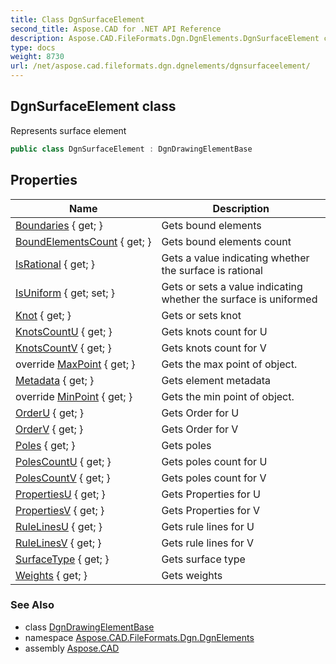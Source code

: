 ```yaml
---
title: Class DgnSurfaceElement
second_title: Aspose.CAD for .NET API Reference
description: Aspose.CAD.FileFormats.Dgn.DgnElements.DgnSurfaceElement class. Represents surface element
type: docs
weight: 8730
url: /net/aspose.cad.fileformats.dgn.dgnelements/dgnsurfaceelement/
---
```

## DgnSurfaceElement class

Represents surface element

```csharp
public class DgnSurfaceElement : DgnDrawingElementBase
```

## Properties

| Name | Description |
| --- | --- |
| [Boundaries](../../aspose.cad.fileformats.dgn.dgnelements/dgnsurfaceelement/boundaries/) { get; } | Gets bound elements |
| [BoundElementsCount](../../aspose.cad.fileformats.dgn.dgnelements/dgnsurfaceelement/boundelementscount/) { get; } | Gets bound elements count |
| [IsRational](../../aspose.cad.fileformats.dgn.dgnelements/dgnsurfaceelement/isrational/) { get; } | Gets a value indicating whether the surface is rational |
| [IsUniform](../../aspose.cad.fileformats.dgn.dgnelements/dgnsurfaceelement/isuniform/) { get; set; } | Gets or sets a value indicating whether the surface is uniformed |
| [Knot](../../aspose.cad.fileformats.dgn.dgnelements/dgnsurfaceelement/knot/) { get; } | Gets or sets knot |
| [KnotsCountU](../../aspose.cad.fileformats.dgn.dgnelements/dgnsurfaceelement/knotscountu/) { get; } | Gets knots count for U |
| [KnotsCountV](../../aspose.cad.fileformats.dgn.dgnelements/dgnsurfaceelement/knotscountv/) { get; } | Gets knots count for V |
| override [MaxPoint](../../aspose.cad.fileformats.dgn.dgnelements/dgnsurfaceelement/maxpoint/) { get; } | Gets the max point of object. |
| [Metadata](../../aspose.cad.fileformats.dgn.dgnelements/dgnelement/metadata/) { get; } | Gets element metadata |
| override [MinPoint](../../aspose.cad.fileformats.dgn.dgnelements/dgnsurfaceelement/minpoint/) { get; } | Gets the min point of object. |
| [OrderU](../../aspose.cad.fileformats.dgn.dgnelements/dgnsurfaceelement/orderu/) { get; } | Gets Order for U |
| [OrderV](../../aspose.cad.fileformats.dgn.dgnelements/dgnsurfaceelement/orderv/) { get; } | Gets Order for V |
| [Poles](../../aspose.cad.fileformats.dgn.dgnelements/dgnsurfaceelement/poles/) { get; } | Gets poles |
| [PolesCountU](../../aspose.cad.fileformats.dgn.dgnelements/dgnsurfaceelement/polescountu/) { get; } | Gets poles count for U |
| [PolesCountV](../../aspose.cad.fileformats.dgn.dgnelements/dgnsurfaceelement/polescountv/) { get; } | Gets poles count for V |
| [PropertiesU](../../aspose.cad.fileformats.dgn.dgnelements/dgnsurfaceelement/propertiesu/) { get; } | Gets Properties for U |
| [PropertiesV](../../aspose.cad.fileformats.dgn.dgnelements/dgnsurfaceelement/propertiesv/) { get; } | Gets Properties for V |
| [RuleLinesU](../../aspose.cad.fileformats.dgn.dgnelements/dgnsurfaceelement/rulelinesu/) { get; } | Gets rule lines for U |
| [RuleLinesV](../../aspose.cad.fileformats.dgn.dgnelements/dgnsurfaceelement/rulelinesv/) { get; } | Gets rule lines for V |
| [SurfaceType](../../aspose.cad.fileformats.dgn.dgnelements/dgnsurfaceelement/surfacetype/) { get; } | Gets surface type |
| [Weights](../../aspose.cad.fileformats.dgn.dgnelements/dgnsurfaceelement/weights/) { get; } | Gets weights |

### See Also

* class [DgnDrawingElementBase](../dgndrawingelementbase/)
* namespace [Aspose.CAD.FileFormats.Dgn.DgnElements](../../aspose.cad.fileformats.dgn.dgnelements/)
* assembly [Aspose.CAD](../../)


